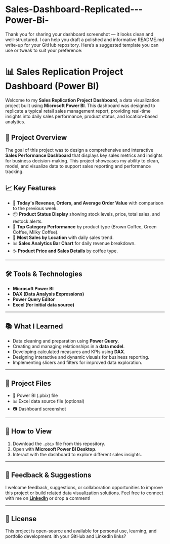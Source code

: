 # Sales-Dashboard-Replicated---Power-Bi-

Thank you for sharing your dashboard screenshot — it looks clean and well-structured. I can help you draft a polished and informative README.md write-up for your GitHub repository. Here’s a suggested template you can use or tweak to suit your preference:

# 📊 Sales Replication Project Dashboard (Power BI)

Welcome to my **Sales Replication Project Dashboard**, a data visualization project built using **Microsoft Power BI**. This dashboard was designed to replicate a typical retail sales management report, providing real-time insights into daily sales performance, product status, and location-based analytics.


## 📌 Project Overview

The goal of this project was to design a comprehensive and interactive **Sales Performance Dashboard** that displays key sales metrics and insights for business decision-making. This project showcases my ability to clean, model, and visualize data to support sales reporting and performance tracking.


## 📈 Key Features

* 📅 **Today's Revenue, Orders, and Average Order Value** with comparison to the previous week.
* 📦 **Product Status Display** showing stock levels, price, total sales, and restock alerts.
* 🥇 **Top Category Performance** by product type (Brown Coffee, Green Coffee, Milky Coffee).
* 📍 **Most Sales by Location** with daily sales trend.
* 📊 **Sales Analytics Bar Chart** for daily revenue breakdown.
* ☕ **Product Price and Sales Details** by coffee type.

---

## 🛠️ Tools & Technologies

* **Microsoft Power BI**
* **DAX (Data Analysis Expressions)**
* **Power Query Editor**
* **Excel (for initial data source)**

---

## 📚 What I Learned

* Data cleaning and preparation using **Power Query**.
* Creating and managing relationships in a **data model**.
* Developing calculated measures and KPIs using **DAX**.
* Designing interactive and dynamic visuals for business reporting.
* Implementing slicers and filters for improved data exploration.

---

## 📂 Project Files

* 📄 Power BI (.pbix) file
* 📊 Excel data source file (optional)
* 📷 Dashboard screenshot

---

## 📌 How to View

1. Download the `.pbix` file from this repository.
2. Open with **Microsoft Power BI Desktop**.
3. Interact with the dashboard to explore different sales insights.

---

## 📢 Feedback & Suggestions

I welcome feedback, suggestions, or collaboration opportunities to improve this project or build related data visualization solutions. Feel free to connect with me on **[LinkedIn](#)** or drop a comment!

---

## 📎 License

This project is open-source and available for personal use, learning, and portfolio development.
ith your GitHub and LinkedIn links?
